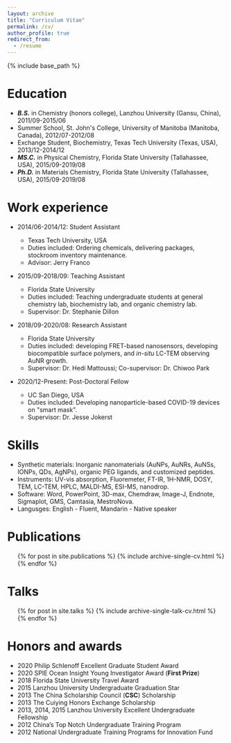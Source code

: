 ```yaml
---
layout: archive
title: "Curriculum Vitae"
permalink: /cv/
author_profile: true
redirect_from:
  - /resume
---
```


{% include base_path %}

Education
======
* ***B.S.*** in Chemistry (honors college), Lanzhou University (Gansu, China), 2011/09-2015/06
* Summer School, St. John's College, University of Manitoba (Manitoba, Canada), 2012/07-2012/08 
* Exchange Student, Biochemistry, Texas Tech University (Texas, USA), 2013/12-2014/12
* ***MS.C.*** in Physical Chemistry, Florida State University (Tallahassee, USA), 2015/09-2019/08
* ***Ph.D.*** in Materials Chemistry, Florida State University (Tallahassee, USA), 2015/09-2019/08

Work experience
======
* 2014/06-2014/12: Student Assistant
  * Texas Tech University, USA
  * Duties included: Ordering chemicals, delivering packages, stockroom inventory maintenance.
  * Advisor: Jerry Franco

* 2015/09-2018/09: Teaching Assistant
  * Florida State University
  * Duties included: Teaching undergraduate students at general chemistry lab, biochemistry lab, and organic chemistry lab.
  * Supervisor: Dr. Stephanie Dillon

* 2018/09-2020/08: Research Assistant
  * Florida State University
  * Duties included: developing FRET-based nanosensors, developing biocompatible surface polymers, and *in-situ* LC-TEM observing AuNR growth.
  * Supervisor: Dr. Hedi Mattoussi; Co-supervisor: Dr. Chiwoo Park
  
 * 2020/12-Present: Post-Doctoral Fellow
   * UC San Diego, USA
   * Duties included: Developing nanoparticle-based COVID-19 devices on "smart mask".
   * Supervisor: Dr. Jesse Jokerst
  
Skills
======
* Synthetic materials: Inorganic nanomaterials (AuNPs, AuNRs, AuNSs, IONPs, QDs, AgNPs), organic PEG ligands, and customized peptides.
* Instruments: UV-vis absorption, Fluoremeter, FT-IR, 1H-NMR, DOSY, TEM, LC-TEM, HPLC, MALDI-MS, ESI-MS, nanodrop.
* Software: Word, PowerPoint, 3D-max, Chemdraw, Image-J, Endnote, Sigmaplot, GMS, Camtasia, MestroNova.
* Langusges: English - Fluent, Mandarin - Native speaker

Publications
======
  <ul>{% for post in site.publications %}
    {% include archive-single-cv.html %}
  {% endfor %}</ul>
  
Talks
======
  <ul>{% for post in site.talks %}
    {% include archive-single-talk-cv.html %}
  {% endfor %}</ul>
  

# Honors and awards
* 2020   Philip Schlenoff Excellent Graduate Student Award
* 2020   SPIE Ocean Insight Young Investigator Award (**First Prize**)
* 2018   Florida State University Travel Award
* 2015   Lanzhou University Undergraduate Graduation Star
* 2013   The China Scholarship Council (**CSC**) Scholarship
* 2013   The Cuiying Honors Exchange Scholarship
* 2013, 2014, 2015   Lanzhou University Excellent Undergraduate Fellowship
* 2012   China’s Top Notch Undergraduate Training Program
* 2012   National Undergraduate Training Programs for Innovation Fund
